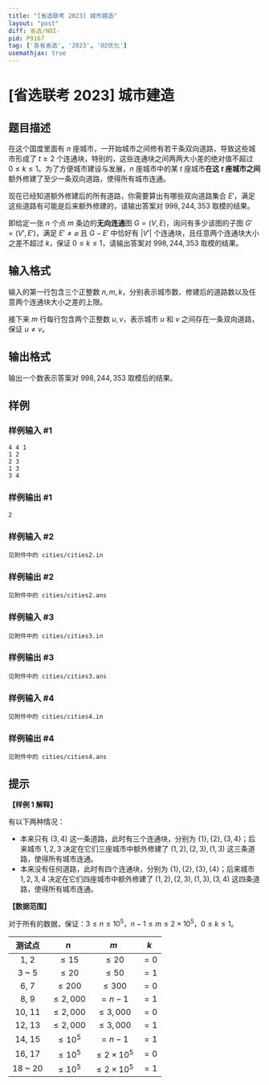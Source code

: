 ```yaml
---
title: "[省选联考 2023] 城市建造"
layout: "post"
diff: 省选/NOI-
pid: P9167
tag: ['各省省选', '2023', 'O2优化']
usemathjax: true
---
```


# [省选联考 2023] 城市建造
## 题目描述

在这个国度里面有 $n$ 座城市，一开始城市之间修有若干条双向道路，导致这些城市形成了 $t \ge 2$ 个连通块，特别的，这些连通块之间两两大小差的绝对值不超过 $0 \le k \le 1$。为了方便城市建设与发展，$n$ 座城市中的某 $t$ 座城市**在这 $t$ 座城市之间**额外修建了至少一条双向道路，使得所有城市连通。

现在已经知道额外修建后的所有道路，你需要算出有哪些双向道路集合 $E'$，满足这些道路有可能是后来额外修建的，请输出答案对 $998,244,353$ 取模的结果。

即给定一张 $n$ 个点 $m$ 条边的**无向连通**图 $G = (V, E)$，询问有多少该图的子图 $G' = (V', E')$，满足 $E' \ne \varnothing$ 且 $G - E'$ 中恰好有 $|V'|$ 个连通块，且任意两个连通块大小之差不超过 $k$，保证 $0 \le k \le 1$，请输出答案对 $998,244,353$ 取模的结果。

## 输入格式

输入的第一行包含三个正整数 $n, m, k$，分别表示城市数、修建后的道路数以及任意两个连通块大小之差的上限。

接下来 $m$ 行每行包含两个正整数 $u, v$，表示城市 $u$ 和 $v$ 之间存在一条双向道路，保证 $u \ne v$。

## 输出格式

输出一个数表示答案对 $998,244,353$ 取模后的结果。

## 样例

### 样例输入 #1
```
4 4 1
1 2
2 3
1 3
3 4

```
### 样例输出 #1
```
2

```
### 样例输入 #2
```
见附件中的 cities/cities2.in
```
### 样例输出 #2
```
见附件中的 cities/cities2.ans
```
### 样例输入 #3
```
见附件中的 cities/cities3.in
```
### 样例输出 #3
```
见附件中的 cities/cities3.ans
```
### 样例输入 #4
```
见附件中的 cities/cities4.in
```
### 样例输出 #4
```
见附件中的 cities/cities4.ans
```
## 提示

**【样例 1 解释】**

有以下两种情况：

- 本来只有 $(3, 4)$ 这一条道路，此时有三个连通块，分别为 $\{1\}, \{2\}, \{3, 4\}$；后来城市 $1, 2, 3$ 决定在它们三座城市中额外修建了 $(1, 2), (2, 3), (1, 3)$ 这三条道路，使得所有城市连通。
- 本来没有任何道路，此时有四个连通块，分别为 $\{1\}, \{2\}, \{3\}, \{4\}$；后来城市 $1, 2, 3, 4$ 决定在它们四座城市中额外修建了 $(1, 2), (2, 3), (1, 3), (3, 4)$ 这四条道路，使得所有城市连通。

**【数据范围】**

对于所有的数据，保证：$3 \le n \le 10^5$，$n - 1 \le m \le 2 \times 10^5$，$0 \le k \le 1$。

|测试点|$n$|$m$|$k$|
|:-:|:-:|:-:|:-:|
|1, 2|$\le 15$|$\le 20$|$= 0$|
|3 ~ 5|$\le 20$|$\le 50$|$= 1$|
|6, 7|$\le 200$|$\le 300$|$= 0$|
|8, 9|$\le 2,000$|$= n - 1$|$= 1$|
|10, 11|$\le 2,000$|$\le 3,000$|$= 0$|
|12, 13|$\le 2,000$|$\le 3,000$|$= 1$|
|14, 15|$\le 10^5$|$= n - 1$|$= 1$|
|16, 17|$\le 10^5$|$\le 2 \times 10^5$|$= 0$|
|18 ~ 20|$\le 10^5$|$\le 2 \times 10^5$|$= 1$|

